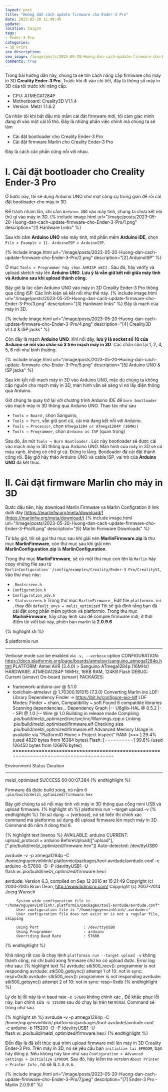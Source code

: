 ```yaml
---
layout: post
title: "Hướng dẫn cách update firmware cho Ender-3 Pro"
date: 2023-05-20 11:48:45
update:
location: Saigon
tags:
- Ender-3 Pro
categories:
- 3D Print
seo_description:
seo_image: /image/posts/2023-05-20-Huong-dan-cach-update-firmware-cho-Ender-3-Pro/seo.jpeg
comments: true
---
```


Trong bài hướng dẫn này, chúng ta sẽ tìm cách nâng cấp firmware cho máy in 3D **Creality Ender-3 Pro**. Trước khi đi vào chi tiết, đây là thông số máy in 3D của tôi trước khi nâng cấp.

- CPU: ATMEGA1284P
- Motherboard: Creality3D V1.1.4
- Version: Melzi 1.1.6.2

Cá nhân tôi khi bắt đầu mò mẫm cài đặt firmware mới, tôi cảm giác mình đang đi vào một cái lỗ thỏ. Đây là những phần việc chính mà chúng ta sẽ làm

- Cài đặt bootloader cho Creality Ender-3 Pro
- Cài đặt firmware Marlin cho Creality Ender-3 Pro

Đây là cách các phần cứng nối với nhau.

# I. Cài đặt bootloader cho Creality Ender-3 Pro
Ở bước này, tôi sẽ dụng Arduino UNO như một công cụ trung gian để rồi cài đặt bootloader cho máy in 3D.

Để tránh nhầm lẫn, chỉ cắm `Arduino UNO` vào máy tính, chúng ta chưa kết nối thứ gì vào máy in 3D.
{% include image.html url="/image/posts/2023-05-20-Huong-dan-cach-update-firmware-cho-Ender-3-Pro/1.png" description="[1] Hardware Links" %}

Sau khi cắm **Arduino UNO**  vào máy tính, mở phần mềm **Arduino IDE**, chọn `File > Example > 11. ArduinoISP > ArduinoISP`.

{% include image.html url="/image/posts/2023-05-20-Huong-dan-cach-update-firmware-cho-Ender-3-Pro/2.png" description="[2] ArduinoISP" %}

Ở mục `Tools > Programmer hãy chọn AVRISP mkII` . Sau đó, hãy verify và upload sketch này lên **Arduino UNO**.
**Lưu ý là vẫn giữ kết nối giữa máy tính và Arduino sau khi upload thành công.**


Bây giờ là lúc cắm Arduino UNO vào máy in 3D Creality Ender-3 Pro thông qua cổng ISP. Các linh kiện sẽ kết nối như thế này.
{% include image.html url="/image/posts/2023-05-20-Huong-dan-cach-update-firmware-cho-Ender-3-Pro/3.png" description="[3] Hardware links" %}
Đây là mạch của máy in 3D.

{% include image.html url="/image/posts/2023-05-20-Huong-dan-cach-update-firmware-cho-Ender-3-Pro/4.png" description="[4] Creality3D v1.1.4 & ISP jacks" %}

Còn đây là mạch **Arduino UNO**. Khi nối dây, **lưu ý là socket số 10 của Arduino sẽ nối vào chân số 3 trên mạch máy in 3D**.
Các chân còn lại 1, 2, 4, 5, 6 nối như bình thường.

{% include image.html url="/image/posts/2023-05-20-Huong-dan-cach-update-firmware-cho-Ender-3-Pro/5.png" description="[5] Arduino UNO & ISP jacks" %}

Sau khi kết nối mạch máy in 3D vào Arduino UNO, mặc dù chúng ta không cấp nguồn cho mạch máy in 3D, màn hình vẫn sẽ sáng vì nó lấy điện thông qua Arduino.

Giờ chúng ta quay trở lại với chương trình Arduino IDE để `burn bootloader` vào mạch máy in 3D thông qua Arduino UNO. Thao tác như sau

- `Tools > Board` , chọn Sanguino,
- `Tools > Port`, vẫn giữ port cũ, cái mà đang kết nối với Arduino.
- `Tools → Processor`, chọn `ATmega1284 or ATmega1284P (16MHz)`
- `Tools → Programmer`, chọn `Arduino as ISP`  (quan trọng)

Sau đó, ấn nút `Tools → Burn Bootloader` . Lúc này bootloader sẽ được cài vào mạch máy in 3D thông qua Arduino UNO.
Màn hình của máy in 3D sẽ có màu xanh, không có chữ gì cả. Đừng lo lắng. Bootloader đã cài đặt thành công rồi.
Bây giờ hãy tháo Arduino UNO và cable ISP, vai trò của **Arduino UNO** đã kết thúc.


# II. Cài đặt firmware Marlin cho máy in 3D
Bước đầu tiên, hãy download Marlin Firmware va Marlin Configration ở link dưới đây  [https://marlinfw.org/meta/download/](https://marlinfw.org/meta/download/)
{% include image.html url="/image/posts/2023-05-20-Huong-dan-cach-update-firmware-cho-Ender-3-Pro/6.png" description="[6] Marlin Firmware Downloads" %}

Từ bây giờ, tôi sẽ gọi thư mục sau khi giải nén **MarlinFirmware.zip**  là thư mục **MarlinFirmware**, còn thư mục sau khi giải nén **MarlinConfiguration.zip** là **MarlinConfiguration**.

Trong thư mục **MarlinFirmware**, sẽ có một thư mục con tên là `Marlin` hãy copy những file sau từ `MarlinConfiguration``/config/examples/Creality/Ender-3 Pro/CrealityV1`,  vào thư mục này:
- `_Bootscreen.h`
- `Configuration.h`
- `Configuration_adv.h`
- `_Statusscreen.h`
Trong thư mục `MarlinFirmware` , Edit file `platformio.ini` ,  thay đổi `default_envs = melzi_optimized`
Tôi sẽ giả định rằng bạn đã cài đặt xong phần mềm python và platformio. Trong thư mục **MarlinFirmware**, hãy chạy lệnh sau
để compile firmware mới, ở thời điểm tôi viết bài này, phiên bản marlin là **2.0.9.6**

{% highlight sh %}

$ platformio run

--------------------------------------------------------------------------------------
Verbose mode can be enabled via `-v, --verbose` option
CONFIGURATION: https://docs.platformio.org/page/boards/atmelavr/sanguino_atmega1284p.html
PLATFORM: Atmel AVR (3.4.0) > Sanguino ATmega1284p (16MHz)
HARDWARE: ATMEGA1284P 16MHz, 16KB RAM, 124KB Flash
DEBUG: Current (simavr) On-board (simavr)
PACKAGES:
 - framework-arduino-avr @ 5.1.0
 - toolchain-atmelavr @ 1.70300.191015 (7.3.0)
Converting Marlin.ino
LDF: Library Dependency Finder -> https://bit.ly/configure-pio-ldf
LDF Modes: Finder ~ chain, Compatibility ~ soft
Found 6 compatible libraries
Scanning dependencies...
Dependency Graph
|-- U8glib-HAL @ 0.5.2
|-- SPI @ 1.0
|-- Wire @ 1.0
Building in release mode
Compiling .pio/build/melzi_optimized/src/src/inc/Warnings.cpp.o
Linking .pio/build/melzi_optimized/firmware.elf
Checking size .pio/build/melzi_optimized/firmware.elf
Advanced Memory Usage is available via "PlatformIO Home > Project Inspect"
RAM:   [===       ]  29.4% (used 4820 bytes from 16384 bytes)
Flash: [==========]  99.6% (used 126450 bytes from 126976 bytes)
======================================================================================

Environment      Status    Duration
---------------  --------  ------------
melzi_optimized  SUCCESS   00:00:07.384
{% endhighlight %}

Firmware đã được build xong, nó nằm ở `.pio/build/melzi_optimized/firmware.hex`

Bây giờ chúng ta sẽ nối máy tính với máy in 3D thông qua cổng mini USB  và upload firmware.
{% highlight sh %}
platformio run --target upload -v
{% endhighlight %}
Tôi sử dụng `-v` (verbose), nó sẽ hiển thị chính xác command mà platformio sử dụng để upload firmware lên mạch máy in 3D.
Command đó nằm ở dòng thứ 6.

{% highlight text linenos %}
AVAILABLE: arduino
CURRENT: upload_protocol = arduino
BeforeUpload(["upload"], [".pio/build/melzi_optimized/firmware.hex"])
Auto-detected: /dev/ttyUSB0

avrdude -v -p atmega1284p -C /home/nguyenvinhlinh/.platformio/packages/tool-avrdude/avrdude.conf -c arduino -b 57600 -D -P /dev/ttyUSB1 -U flash:w:.pio/build/melzi_optimized/firmware.hex:i

avrdude: Version 6.3, compiled on Sep 12 2016 at 15:21:49
         Copyright (c) 2000-2005 Brian Dean, http://www.bdmicro.com/
         Copyright (c) 2007-2014 Joerg Wunsch

         System wide configuration file is "/home/nguyenvinhlinh/.platformio/packages/tool-avrdude/avrdude.conf"
         User configuration file is "/home/nguyenvinhlinh/.avrduderc"
         User configuration file does not exist or is not a regular file, skipping

         Using Port                    : /dev/ttyUSB0
         Using Programmer              : arduino
         Overriding Baud Rate          : 57600
{% endhighlight %}

Khả năng rất cao là chạy lệnh `platformio run --target upload -v` không thành công, nó chí build xong firmware chứ ko có upload được. Error log như sau:
{% highlight text %}
avrdude: stk500_recv(): programmer is not responding
avrdude: stk500_getsync() attempt 1 of 10: not in sync: resp=0xdb
avrdude: stk500_recv(): programmer is not responding
avrdude: stk500_getsync() attempt 2 of 10: not in sync: resp=0xdb
{% endhighlight %}


Lý do bị lỗi này là vì baud rate `-b 57600` không chính xác , Để khắc phục lỗi này, bạn chỉnh sửa `-b 115200`  sau đó chạy lại trên terminal.
Command sẽ trông như sau.

{% highlight sh %}
avrdude -v -p atmega1284p -C /home/nguyenvinhlinh/.platformio/packages/tool-avrdude/avrdude.conf \
        -c arduino -b 115200 -D -P /dev/ttyUSB1 -U flash:w:.pio/build/melzi_optimized/firmware.hex:i
{% endhighlight %}

Đến đây là đã kết thúc quá trình upload firmware mới lên máy in 3D Creality Ender-3 Pro. Trên máy in 3D, nó sẽ yêu cầu bạn `initialize lại EPROOM`,
bạn hãy đồng ý.  Nếu không hãy làm như sau `Configuration > Advanced Settings > Initialize EPROOM`. Sau đó, hãy kiểm tra version
`About Printer > Printer Info` , nó sẽ là `2.0.9.6`.

{% include image.html url="/image/posts/2023-05-20-Huong-dan-cach-update-firmware-cho-Ender-3-Pro/7.jpeg" description="[7] Ender-3 Pro - Marlin 2.0.9.6" %}
